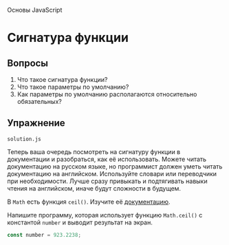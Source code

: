 Основы JavaScript

# Сигнатура функции

## Вопросы

1. Что такое сигнатура функции?
2. Что такое параметры по умолчанию?
3. Как параметры по умолчанию располагаются относительно обязательных?

## Упражнение

`solution.js`

Теперь ваша очередь посмотреть на сигнатуру функции в документации и разобраться, как её использовать. Можете читать документацию на русском языке, но программист должен уметь читать документацию на английском. Используйте словари или переводчики при необходимости. Лучше сразу привыкать и подтягивать навыки чтения на английском, иначе будут сложности в будущем.

В `Math` есть функция `ceil()`. Изучите её [документацию](https://developer.mozilla.org/en-US/docs/Web/JavaScript/Reference/Global_Objects/Math/ceil).

Напишите программу, которая использует функцию `Math.ceil()` с константой `number` и выводит результат на экран.

```javascript
const number = 923.2238;
```
